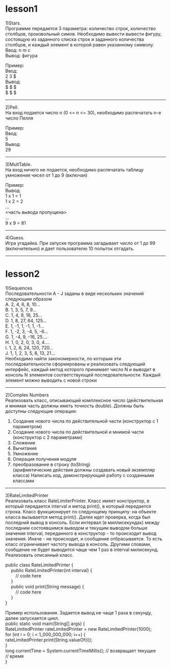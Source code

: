 # lesson1
   
1)Stars.  
Программе передается 3 параметра: количество строк, количество столбцов, произвольный симов. Необходимо вывести вывести фигуру, состоящую из заданного списка строк и заданного количества столбцов, и каждый элемент в которой равен указанному символу.  
Ввод: n m c  
Вывод: фигура  
  
Пример:  
Ввод:   
2 3 $  
Вывод:    
$ $ $  
$ $ $  
____
2)Pell.  
На вход подается число n (0 <= n <= 30), необходимо распечатать n-e число Пелля  
  
Пример:  
Ввод:     
5  
Вывод:  
29  
____
3)MultTable.  
На вход ничего не подается, необходимо распечатать таблицу умножения чисел от 1 до 9 (включая)  
  
Пример:  
Вывод:  
1 x 1 = 1  
1 x 2 = 2  
…  
<часть вывода пропущена>  
…  
9 x 9 = 81  
____
4)Guess.   
Игра угадайка. При запуске программа загадывает число от 1 до 99 (включительно) и дает пользователю 10 попыток отгадать.  
____

# lesson2

1)Sequences  
Последовательности A - J заданы в виде нескольких значений следующим образом  
A. 2, 4, 6, 8, 10...  
B. 1, 3, 5, 7, 9...  
C. 1, 4, 9, 16, 25...  
D. 1, 8, 27, 64, 125...  
E. 1, -1, 1, -1, 1, -1...  
F. 1, -2, 3, -4, 5, -6...  
G. 1, -4, 9, -16, 25....  
H. 1, 0, 2, 0, 3, 0, 4....  
I. 1, 2, 6, 24, 120, 720...  
J. 1, 1, 2, 3, 5, 8, 13, 21…  
Необходимо найти закономерности, по которым эти последовательности
сформированы и реализовать следующий интерфейс, каждый метод которого
принимает число N и выводит в консоль N элементов соответствующей
последовательности. Каждый элемент можно выводить с новой строки
____

2)Complex Numbers  
Реализовать класс, описывающий комплексное число (действительная и мнимая часть
должны иметь точность double). Должны быть доступны следующие операции:  
1. Cоздание нового числа по действительной части (конструктор с 1
параметром)  
2. Создание нового числа по действительной и мнимой части (конструктор
с 2 параметрами)  
3. Сложение  
4. Вычитание  
5. Умножение  
6. Операция получения модуля  
7. преобразование в строку (toString)  
(арифметические действия должны создавать новый экземпляр класса)
Написать код, демонстрирующий работу с созданными классами
____

3)RateLimitedPrinter  
Реализовать класс RateLimiterPrinter. Класс имеет конструктор, в который передается
interval и метод print(), в который передается строка. Класс функционирует по
следующему принципу: на объекте класса вызывается метод print(). Далее идет
проверка, когда был последний вывод в консоль. Если интервал (в миллисекундах)
между последним состоявшимся выводом и текущим выводом больше значения
interval, переданного в конструктор - то происходит вывод значения. Иначе - не
происходит, и сообщение отбрасывается. То есть класс ограничивает частоту вывода в
консоль. Другими словами, сообщение не будет выводится чаще чем 1 раз в interval
милисекунд. Реализовать описанный класс.  

public class RateLimitedPrinter {  
&emsp;   public RateLimitedPrinter(int interval) {  
&emsp;&emsp;      // code here  
&emsp;   }  
&emsp;   public void print(String message) {  
&emsp;&emsp;      // code here  
&emsp;   }  
}
  
Пример использования. Задается вывод не чаще 1 раза в секунду, далее
запускается цикл.  
public static void main(String[] args) {  
   RateLimitedPrinter rateLimitedPrinter = new RateLimitedPrinter(1000);  
      for (int i = 0; i < 1_000_000_000; i++) {  
      rateLimitedPrinter.print(String.valueOf(i));  
   }  
   long currentTime = System.currentTimeMillis(); // возвращает текущее  
   // время  
}  

